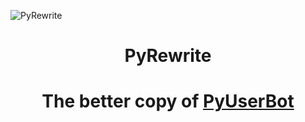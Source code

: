 ![PyRewrite](https://user-images.githubusercontent.com/80628386/235303771-1aea2a1f-590c-4bfe-8d48-d02b4643e943.png)
<h1 align='center'>PyRewrite</h1>
<h1 align='center'>The better copy of <a href='https://github.com/purpl3-yt/pyuserbot'>PyUserBot</a></h1>

